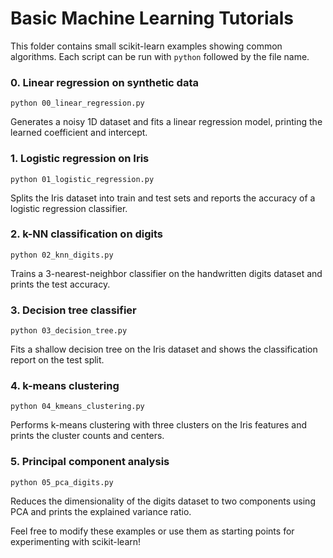 # Basic Machine Learning Tutorials

This folder contains small scikit-learn examples
showing common algorithms. Each script can be run with `python` followed
by the file name.

### 0. Linear regression on synthetic data
`python 00_linear_regression.py`

Generates a noisy 1D dataset and fits a linear regression model,
printing the learned coefficient and intercept.

### 1. Logistic regression on Iris
`python 01_logistic_regression.py`

Splits the Iris dataset into train and test sets and reports the
accuracy of a logistic regression classifier.

### 2. k-NN classification on digits
`python 02_knn_digits.py`

Trains a 3-nearest-neighbor classifier on the handwritten digits dataset
and prints the test accuracy.

### 3. Decision tree classifier
`python 03_decision_tree.py`

Fits a shallow decision tree on the Iris dataset and shows the
classification report on the test split.

### 4. k-means clustering
`python 04_kmeans_clustering.py`

Performs k-means clustering with three clusters on the Iris features and
prints the cluster counts and centers.

### 5. Principal component analysis
`python 05_pca_digits.py`

Reduces the dimensionality of the digits dataset to two components using
PCA and prints the explained variance ratio.

Feel free to modify these examples or use them as starting points for
experimenting with scikit-learn!
